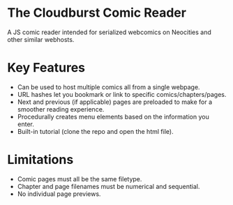 # The Cloudburst Comic Reader
A JS comic reader intended for serialized webcomics on Neocities and other similar webhosts.

# Key Features
- Can be used to host multiple comics all from a single webpage.
- URL hashes let you bookmark or link to specific comics/chapters/pages.
- Next and previous (if applicable) pages are preloaded to make for a smoother reading experience.
- Procedurally creates menu elements based on the information you enter.
- Built-in tutorial (clone the repo and open the html file).

# Limitations
- Comic pages must all be the same filetype.
- Chapter and page filenames must be numerical and sequential.
- No individual page previews.
